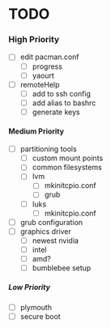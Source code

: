 # TODO

### High Priority
- [ ] edit pacman.conf
  - [ ] progress
  - [ ] yaourt
- [ ] remoteHelp
  - [ ] add to ssh config
  - [ ] add alias to bashrc
  - [ ] generate keys

#### Medium Priority
- [ ] partitioning tools
  - [ ] custom mount points
  - [ ] common filesystems
  - [ ] lvm
    - [ ] mkinitcpio.conf
    - [ ] grub
  - [ ] luks
    - [ ] mkinitcpio.conf
- [ ] grub configuration
- [ ] graphics driver
  - [ ] newest nvidia
  - [ ] intel
  - [ ] amd?
  - [ ] bumblebee setup

##### Low Priority
- [ ] plymouth
- [ ] secure boot
